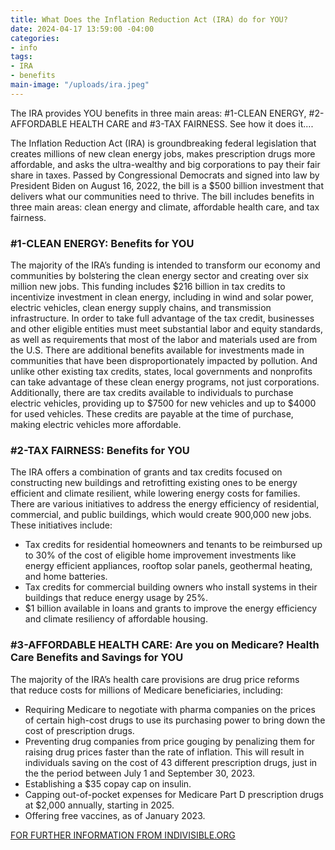 ```yaml
---
title: What Does the Inflation Reduction Act (IRA) do for YOU?
date: 2024-04-17 13:59:00 -04:00
categories:
- info
tags:
- IRA
- benefits
main-image: "/uploads/ira.jpeg"
---
```


The IRA provides YOU benefits in three main areas: #1-CLEAN ENERGY, #2-AFFORDABLE HEALTH CARE and #3-TAX FAIRNESS.  See how it does it....

The Inflation Reduction Act (IRA) is groundbreaking federal legislation that creates millions of new clean energy jobs, makes prescription drugs more affordable, and asks the ultra-wealthy and big corporations to pay their fair share in taxes.
Passed by Congressional Democrats and signed into law by President Biden on August 16, 2022, the bill is a $500 billion investment that delivers what our communities need to thrive. The bill includes benefits in three main areas: clean energy and climate, affordable health care, and tax fairness.

### #1-CLEAN ENERGY: Benefits for YOU

The majority of the IRA’s funding is intended to transform our economy and communities by bolstering the clean energy sector and creating over six million new jobs. This funding includes $216 billion in tax credits to incentivize investment in clean energy, including in wind and solar power, electric vehicles, clean energy supply chains, and transmission infrastructure.
In order to take full advantage of the tax credit, businesses and other eligible entities must meet substantial labor and equity standards, as well as requirements that most of the labor and materials used are from the U.S. There are additional benefits available for investments made in communities that have been disproportionately impacted by pollution. And unlike other existing tax credits, states, local governments and nonprofits can take advantage of these clean energy programs, not just corporations.
Additionally, there are tax credits available to individuals to purchase electric vehicles, providing up to $7500 for new vehicles and up to $4000 for used vehicles. These credits are payable at the time of purchase, making electric vehicles more affordable.

### #2-TAX FAIRNESS: Benefits for YOU

The IRA offers a combination of grants and tax credits focused on constructing new buildings and retrofitting existing ones to be energy efficient and climate resilient, while lowering energy costs for families. There are various initiatives to address the energy efficiency of residential, commercial, and public buildings, which would create 900,000 new jobs.
These initiatives include:
* Tax credits for residential homeowners and tenants to be reimbursed up to 30% of the cost of eligible home improvement investments like energy efficient appliances, rooftop solar panels, geothermal heating, and home batteries.
* Tax credits for commercial building owners who install systems in their buildings that reduce energy usage by 25%.
* $1 billion available in loans and grants to improve the energy efficiency and climate resiliency of affordable housing.

### #3-AFFORDABLE HEALTH CARE: Are you on Medicare? Health Care Benefits and Savings for YOU

The majority of the IRA’s health care provisions are drug price reforms that reduce costs for millions of Medicare beneficiaries, including:
* Requiring Medicare to negotiate with pharma companies on the prices of certain high-cost drugs to use its purchasing power to bring down the cost of prescription drugs.
* Preventing drug companies from price gouging by penalizing them for raising drug prices faster than the rate of inflation. This will result in individuals saving on the cost of 43 different prescription drugs, just in the the period between July 1 and September 30, 2023.
* Establishing a $35 copay cap on insulin.
* Capping out-of-pocket expenses for Medicare Part D prescription drugs at $2,000 annually, starting in 2025.
* Offering free vaccines, as of January 2023.

<a class="nav-link" href="https://indivisible.org/resource/what-inflation-reduction-act-ira1">FOR FURTHER INFORMATION FROM INDIVISIBLE.ORG</a>